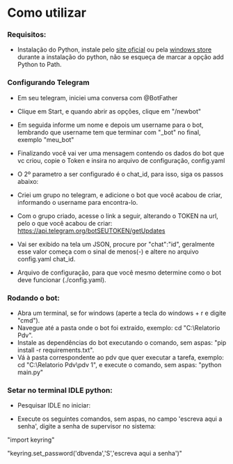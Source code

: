 # Como utilizar
###  Requisitos:
- Instalação do Python, instale pelo [site oficial](https://www.python.org/downloads/) ou pela [windows store](https://www.microsoft.com/p/python-37/9nj46sx7x90p?activetab=pivot:overviewtab) durante a instalação do python, não se esqueça de marcar a opção add Python to Path.

###  Configurando Telegram
- Em seu telegram, iniciei uma conversa com @BotFather
- Clique em Start, e quando abrir as opções, clique em "/newbot"
- Em seguida informe um nome e depois um username para o bot, lembrando que username tem que terminar com "_bot" no final, exemplo "meu_bot"
- Finalizando você vai ver uma mensagem contendo os dados do bot que vc criou, copie o Token e insira no arquivo de configuração, config.yaml
- O 2º parametro a ser configurado é o chat_id, para isso, siga os passos abaixo:
- Criei um grupo no telegram, e adicione o bot que você acabou de criar, informando o username para encontra-lo.
- Com o grupo criado, acesse o link a seguir, alterando o TOKEN na url, pelo o que você acabou de criar: https://api.telegram.org/botSEUTOKEN/getUpdates
- Vai ser exibido na tela um JSON, procure por "chat":"id", geralmente esse valor começa com o sinal de menos(-) e altere no arquivo config.yaml chat_id.

- Arquivo de configuração, para que você mesmo determine como o bot deve funcionar (./config.yaml).

###  Rodando o bot:
- Abra um terminal, se for windows (aperte a tecla do windows + r e digite "cmd").
- Navegue até a pasta onde o bot foi extraído, exemplo: cd "C:\Relatorio Pdv".
- Instale as dependências do bot executando o comando, sem aspas: "pip install -r requirements.txt".
- Vá à pasta correspondente ao pdv que quer executar a tarefa, exemplo: cd "C:\Relatorio Pdv\pdv 1", e execute o comando, sem aspas: "python main.py"

### Setar no terminal IDLE python:
- Pesquisar IDLE no iniciar:

- Execute os seguintes comandos, sem aspas, no campo 'escreva aqui a senha', digite a senha de supervisor no sistema:

"import keyring"

"keyring.set_password('dbvenda','S','escreva aqui a senha')"




